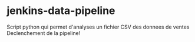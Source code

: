 # jenkins-data-pipeline

Script python qui permet d'analyses un fichier CSV des donnees de ventes
Declenchement de la pipeline!
